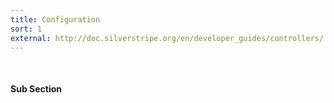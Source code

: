 ```yaml
---
title: Configuration
sort: 1
external: http://doc.silverstripe.org/en/developer_guides/controllers/ 
---
```


<pre class="prettyprint lang-php">

</pre>

<h4>Sub Section</h4>
